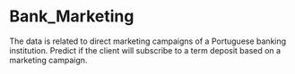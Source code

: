 # Bank_Marketing
The data is related to direct marketing campaigns of a Portuguese banking institution. Predict if the client will subscribe to a term deposit based on a marketing campaign.

